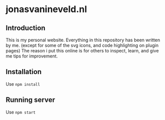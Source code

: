 # jonasvanineveld.nl

## Introduction
This is my personal website. Everything in this repository has been written by me. (except for some of the svg icons, and code highlighting on plugin pages) The reason i put this online is for others to inspect, learn, and give me tips for improvement.

## Installation
Use `npm install`

## Running server
Use `npm start`